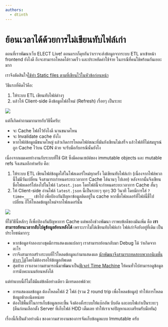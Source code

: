 ```yaml
---
authors:
  - dtinth
---
```


# ย้อนเวลาได้ด้วยการไม่เขียนทับไฟล์เก่า

<author-list></author-list>

ตอนที่เราพัฒนาเว็บ ELECT Live!
ตอนแรกก็คุยกันว่าเราจะส่งข้อมูลจากระบบ ETL มาเข้าหน้า frontend ยังไงดี
ถึงจะสามารถโหลดได้รวดเร็ว และประหยัดค่าใช้จ่าย ในกรณีที่คนใช้พร้อมกันเยอะมาก

เราจึงตัดสินใจ[ใช้ท่า Static files ตามที่เขียนไว้ในหัวข้อก่อนหน้า](../static-caching/)

วิธีแรกที่คิดไว้คือ:

1. ให้ระบบ ETL เขียนทับไฟล์ต่างๆ
2. แล้วให้ Client-side ดึงข้อมูลไฟล์ใหม่ (Refresh) เรื่อยๆ เป็นระยะ

![](./Untitled-c2ebf3ba-3846-4b55-8567-432af0f77cb6.png)

แต่ก็เกิดคำถามมากมายกับวิธีนี้ครับ:

- จะ Cache ไฟล์ไว้ยังไงดี
  นานขนาดไหน
- จะ Invalidate cache ยังไง
- หากไฟล์ข้อมูลมีขนาดใหญ่
  แล้วเกิดการโหลดไฟล์ขณะที่มันยังเขียนไม่เสร็จ
  แล้วไฟล์ที่ไม่สมบูรณ์ถูก Cache ไว้บน CDN ด้วย
  จะรับมือกับกรณีนั้นยังไง

เนื่องจากผมเคยทำงานกับระบบที่ใช้ Git
ซึ่งมีคอนเซปต์ของ immutable objects และ mutable refs
จึงเสนออีกท่าครับ
คือ:

1. ให้ระบบ ETL เขียนไฟล์ข้อมูลใส่ในโฟลเดอร์ใหม่ทุกครั้ง
   ไม่เขียนทับไฟล์เก่า (เนื่องจากไฟล์พวกนี้ไม่มีวันเปลี่ยน จึงสามารถกำหนดระยะเวลาการ Cache ได้นานๆ ไปเลย)
   หลังจากนั้นจึงเขียนชื่อโฟลเดอร์ใส่ลงไปในไฟล์ `latest.json`
   โดยไฟล์นี้จะกำหนดระยะเวลาการ Cache สั้นๆ
2. ให้ Client-side อ่านไฟล์ `latest.json` นี้เป็นระยะๆ ทุกๆ 30 วินาที
   โดยมีการใส่ `?time=____` เข้าไป เพื่อป้องกันปัญหาข้อมูลติดอยู่ใน cache
   หากชื่อโฟลเดอร์ที่ไฟล์นี้ชี้ไปเปลี่ยน ก็ให้โหลดข้อมูลใหม่จากโฟลเดอร์นั้น

![](./Untitled-ecbc8968-a4c7-429f-994c-6d2503ceed76.png)

ที่ใช้วิธีนี้หลักๆ ก็เพื่อป้องกันปัญหาการ Cache
แต่พอถึงช่วงพัฒนา เราพบข้อดีของมันเพิ่ม คือ **เราสามารถย้อนเวลากลับไปดูข้อมูลย้อนหลังได้**
เพราะเราไม่ได้เขียนทับไฟล์เก่า ไฟล์เก่าจึงยังอยู่ที่เดิม เป็นประโยชน์มากๆ:

- หากข้อมูลจำลองบางชุดมีการแสดงผลแปลกๆ
  เราสามารถย้อนกลับมา Debug ได้ ว่าเกิดจากอะไร
- เราจึงสามารถสร้างระบบที่ไว้โหลดข้อมูลเก่ามาแสดงผล
  [นักพัฒนาจึงสามารถทดสอบพวกอนิเมชั่นต่างๆ ได้](../dx/)โดยไม่ต้องรอให้ข้อมูลอัพเดต
- สุดท้าย เราเอาความสามารถนี้มาพัฒนาเป็น[ฟีเจอร์ Time Machine](https://web.facebook.com/electinth/videos/620545565077243/)
  ให้คนทั่วไปสามารถดูข้อมูลการนับคะแนนย้อนหลังได้

แต่ทำแบบนี้ก็ไม่ได้มีแต่ข้อดีอย่างเดียว
มีเทรดออฟด้วย:

- การแสดงผลข้อมูล
  ต้องโหลดไฟล์ 2 ไฟล์
  (รวม 2 round trip เพื่อโหลดข้อมูล)
  ทำให้การโหลดข้อมูลช้าลงนิดหน่อย
- ต้องใช้พื้นที่ในการเก็บข้อมูลเยอะขึ้น
  จึงต้องตั้งระบบให้แบ๊กอัพ บีบอัด และลบไฟเก่าเป็นระยะๆ
  (คืนก่อนเลือกตั้ง Server ที่เก็บไฟล์ HDD เต็มเลย ทำให้เราเจอปัญหาและเตรียมรับมือทัน)

เรื่องนี้ก็เป็นตัวอย่างนึง
ของความสวยงามของการจัดเก็บข้อมูลแบบ Immutable ครับ
